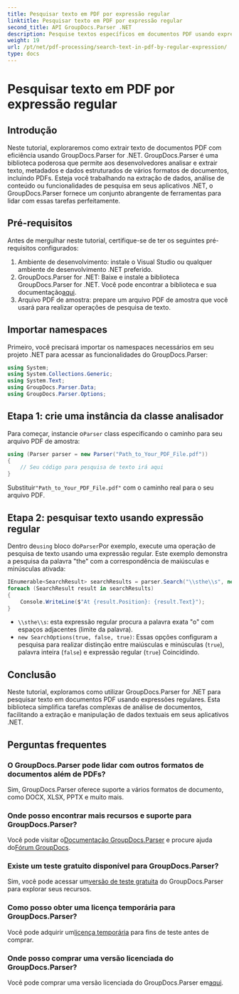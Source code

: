 ```yaml
---
title: Pesquisar texto em PDF por expressão regular
linktitle: Pesquisar texto em PDF por expressão regular
second_title: API GroupDocs.Parser .NET
description: Pesquise textos específicos em documentos PDF usando expressões regulares com GroupDocs.Parser. Extraia, analise e manipule texto PDF sem esforço.
weight: 19
url: /pt/net/pdf-processing/search-text-in-pdf-by-regular-expression/
type: docs
---
```

# Pesquisar texto em PDF por expressão regular

## Introdução
Neste tutorial, exploraremos como extrair texto de documentos PDF com eficiência usando GroupDocs.Parser for .NET. GroupDocs.Parser é uma biblioteca poderosa que permite aos desenvolvedores analisar e extrair texto, metadados e dados estruturados de vários formatos de documentos, incluindo PDFs. Esteja você trabalhando na extração de dados, análise de conteúdo ou funcionalidades de pesquisa em seus aplicativos .NET, o GroupDocs.Parser fornece um conjunto abrangente de ferramentas para lidar com essas tarefas perfeitamente.
## Pré-requisitos
Antes de mergulhar neste tutorial, certifique-se de ter os seguintes pré-requisitos configurados:
1. Ambiente de desenvolvimento: instale o Visual Studio ou qualquer ambiente de desenvolvimento .NET preferido.
2.  GroupDocs.Parser for .NET: Baixe e instale a biblioteca GroupDocs.Parser for .NET. Você pode encontrar a biblioteca e sua documentação[aqui](https://releases.groupdocs.com/parser/net/).
3. Arquivo PDF de amostra: prepare um arquivo PDF de amostra que você usará para realizar operações de pesquisa de texto.

## Importar namespaces
Primeiro, você precisará importar os namespaces necessários em seu projeto .NET para acessar as funcionalidades do GroupDocs.Parser:
```csharp
using System;
using System.Collections.Generic;
using System.Text;
using GroupDocs.Parser.Data;
using GroupDocs.Parser.Options;
```
## Etapa 1: crie uma instância da classe analisador
 Para começar, instancie o`Parser` class especificando o caminho para seu arquivo PDF de amostra:
```csharp
using (Parser parser = new Parser("Path_to_Your_PDF_File.pdf"))
{
    // Seu código para pesquisa de texto irá aqui
}
```
 Substituir`"Path_to_Your_PDF_File.pdf"` com o caminho real para o seu arquivo PDF.
## Etapa 2: pesquisar texto usando expressão regular
 Dentro de`using` bloco do`Parser`Por exemplo, execute uma operação de pesquisa de texto usando uma expressão regular. Este exemplo demonstra a pesquisa da palavra "the" com a correspondência de maiúsculas e minúsculas ativada:
```csharp
IEnumerable<SearchResult> searchResults = parser.Search("\\sthe\\s", new SearchOptions(true, false, true));
foreach (SearchResult result in searchResults)
{
    Console.WriteLine($"At {result.Position}: {result.Text}");
}
```
- `\\sthe\\s`: esta expressão regular procura a palavra exata "o" com espaços adjacentes (limite da palavra).
- `new SearchOptions(true, false, true)`: Essas opções configuram a pesquisa para realizar distinção entre maiúsculas e minúsculas (`true`), palavra inteira (`false`) e expressão regular (`true`) Coincidindo.

## Conclusão
Neste tutorial, exploramos como utilizar GroupDocs.Parser for .NET para pesquisar texto em documentos PDF usando expressões regulares. Esta biblioteca simplifica tarefas complexas de análise de documentos, facilitando a extração e manipulação de dados textuais em seus aplicativos .NET.

## Perguntas frequentes
### O GroupDocs.Parser pode lidar com outros formatos de documentos além de PDFs?
Sim, GroupDocs.Parser oferece suporte a vários formatos de documento, como DOCX, XLSX, PPTX e muito mais.
### Onde posso encontrar mais recursos e suporte para GroupDocs.Parser?
 Você pode visitar o[Documentação GroupDocs.Parser](https://tutorials.groupdocs.com/parser/net/) e procure ajuda do[Fórum GroupDocs](https://forum.groupdocs.com/c/parser/17).
### Existe um teste gratuito disponível para GroupDocs.Parser?
 Sim, você pode acessar um[versão de teste gratuita](https://releases.groupdocs.com/) do GroupDocs.Parser para explorar seus recursos.
### Como posso obter uma licença temporária para GroupDocs.Parser?
 Você pode adquirir um[licença temporária](https://purchase.groupdocs.com/temporary-license/) para fins de teste antes de comprar.
### Onde posso comprar uma versão licenciada do GroupDocs.Parser?
 Você pode comprar uma versão licenciada do GroupDocs.Parser em[aqui](https://purchase.groupdocs.com/buy).